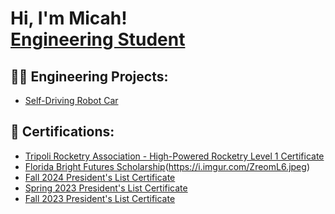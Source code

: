 <h1>Hi, I'm Micah! <br/> <a href="https://www.linkedin.com/in/micah-hodge-920b372aa/">Engineering Student</a>

<h2>👨‍💻 Engineering Projects:</h2>


- [Self-Driving Robot Car](https://github.com/micahodge/Self-Driving-Robot-Car)

<h2>🤳 Certifications:</h2>

- [Tripoli Rocketry Association - High-Powered Rocketry Level 1 Certificate](https://i.imgur.com/uybQdkm.jpeg)
- [Florida Bright Futures Scholarship](https://i.imgur.com/WdvmCv2.jpeg)(https://i.imgur.com/ZreomL6.jpeg)
- [Fall 2024 President's List Certificate](https://mail-attachment.googleusercontent.com/attachment/u/1/?ui=2&ik=54ccbd82e5&attid=0.1&permmsgid=msg-f:1818096699674352497&th=193b2d50cf665b71&view=att&zw&disp=inline&saddbat=ANGjdJ8QUZgj2LuFf-4EkJs3JHumgTAljwKJ5X3xhhblZxTVpids6xnMP86wprA9-45DDeh0ATAsC_8kt40dKnwif8AzYfPaxgXQ6hM3zGz9Zm5YpbKydrA2FyHId7UWi_LDrdK4BKEb_ZakxZQ8l0n6urSSk9ZtU9c8OUqgPizZU-ZLdw-ndTVxPc6hP_nAQCx6b5DKyQ0SsLtLy5K2dmJkGa5cVI_5WcGU_adCMicSjeErzBXSgbKoZWXqgsa_dqXhN3K2se0y4aSAcC03RVlBMBSa_n6N0_cL2wz9j2dgyuJNMFgIGnJsDjPFHJX6_5_2fv9sg3l1ZTf87yv4p5yRvlkSqy3MQ0YyfvBFYJ061pnB9x8I2bMUOG94ia8fDZNko0ZKzpDXiWCnnMzrJuQq1RZL3-ECYrnUIbkA_HrpD4BAwGqDFdHLW1d-tWtn5w16Mnxkttq1aMX--PasCOhztg2u4fgw-fiNoNGSE3v1qKbrCA96CXUhy7kzNBZDX4Wzw7gWd6pD9UmG3YHlSBiyWOs7CIk9951L3eZHn4zaQkmW1MCBeL2nc8WRjaMdUpiMn_cXIF99EQa-C16Tb17ZpKO_8Zd3GB4CaHizY1hGpRBrUqL7px7YphYvk_ulHozmMeUWfDORIWLirZ9an7r985s0AF8HyWOsAEOnTw7CsGTEUN1mtQ5L9dCCxsE3M-N1BhIdMrpvQBhhHUet-5T87fPMcAtp6lKvGBJHBifU2_ZoQkz4zlOQBxHBVmPksRPfnk-3lcVnK-cdYHgVJUTgHhw5ygGcX3JZ2O7uuyEKyWzwGKJINtMl3sHQoCNTsmO7EOsIirko1mbowMyqj-n4I4_qU4t-zYZqqgR6MO_GrB1angaxFYbLXR7-cOyRdMeoRbEox-tw40wKxjHtcLsnHYl9TN52YjgNV7pWKVyZO0AIDbT69f_2rfyeXj4cXcuBsW3mwVJuS9rAF6t7Rbs-MxKEkOEE4rUliagKbtuQ7A0w3pjtEHTT8vt02ZCMyNLwWlWqA9Z18x_VTcUrH4BTtx8WCGcZ1LSyG6GusQ)
- [Spring 2023 President's List Certificate](https://mail-attachment.googleusercontent.com/attachment/u/1/?ui=2&ik=54ccbd82e5&attid=0.1&permmsgid=msg-f:1798501108080596619&th=18f58f3a9b4a568b&view=att&zw&disp=inline&saddbat=ANGjdJ-Qaid_HDt5C64jZ3PJiA6n98c1non4v-VRT4KO7B8NNzeTFToiCBqsXcvZ-PX9oF27_eodRbCBJvx0vMqmVO1wLT9MgflwHcL0Kfnub-fMfE6wPTibpaO9ZkdbUFEZ7Gw9Z6TwCzCpIM1eHstIINztyvT2NZTEOn_oIC_Ao3GebqdT1XE_NS5i7-rdOGYw7ppt5G5BM8yha4LR65bRpJv739-BZbuWhYlPKDTn7xKYxY9DTMVZtTRM9pchkr6cx5BG5XrJceW-Uh4c91hfWU8ZgyrjqJRfypyg7f0IraIneINczKhtkojkT2RGHZXiSUCfBEZ0AzGJ0UbJsqTJbkSeCFRWEKiKcIc4wz_snLsNqKR8Ix-h8UB1GqHlj4E5mi4lSIIJKci627Y29gUZLesRhonN_dMUGokhY_7VjQe0ffU9cCWTzYiELP1ZC-c4jygqWwU9bF7M80PDGuYwDjuOZHYVggYfi-ILO2xzBK8pgUAODUt42IPqYNbNGEcDkkKFx8pdrgNzzgoRO1c265AxMaFBmDoj9uVWS23ymNvVdFqeuaACwuw0_AinbpRBNeHDqil0lMR6x6JidWEsoBIXnjOV1W6cf8X8WYWnU4nSzyr2QtOiTd38Cyh--zx2svmLHXS1Nd4ABEA01IJSp7Ny11F-6JLCx1SVxZK165HnCxEjSJuReq6GlN2Fwpdr1epSZoVwf_HP9KU63iFHdlX_ITZKG1menkR91uIUkafOfQlfRQLcDR9GjMsotVOOtcMF5EBMQZ4HBfpl3txVP3eIecZ--kDTiDlzvil8OqlOIUJr-atdW3SdePNujuxfEeVQGxnwKUfzX_jttWWSjr8mJ-ddLJJjh9syCTxBGyu2r22obDEnl0wLxt2wdFFCLkmXLlbyzQJlPaBUkw3uPdxObfj5h8rV2hUxiRuYTmmjACGY-QlUp2EVty7Gs4kvHewbRdwNIfEpC5i3DAkwFRYu4z4CwgJYAanbsRT47uDrAkiQZKGJqsQC05FnvlIeMdCmC0yfRzq-YOsoDLeEbMHKxPLRjBe9L7rcGg)
- [Fall 2023 President's List Certificate](https://mail-attachment.googleusercontent.com/attachment/u/1/?ui=2&ik=54ccbd82e5&attid=0.1&permmsgid=msg-f:1785118538307821786&th=18c603da45cd60da&view=att&zw&disp=inline&saddbat=ANGjdJ9igf8td88d3wekDwhENigRhid_fQn-z9vxuFAwSD5gfcK62ztUUKopb2TA_P-hCjymgp2EUKvIdIv5nuh0PvGtcmmd0GEp_PLCsPXuZFpznin8M-LiX8aIXBky8y_qUvCCojwh0kTMnEl4h3l4SlyUzrE8S7YZ-BmUoJQwQBeNW1rQPCCuylrimhpk8H2BQv7-w4tODPXcIeb3kGWP3Rt4ASS00bBb_Xg7zW7dd8vdudKPFLXlm9OeZpSIggfM1_wDXqiSKtTQr31oOuQOtZEID49s_LPBji0yhp_AY4bscTS89nnGIC47DmFWTjimLoMMmuG39gXysgqsqlQ6ETPPOI0pnZGVjRvTYkbPOgz1UregkFBHL-Ja7wapjWFzjKKdFqSUUtahdmWMOiCEjDXMTLntYHKLjpRfJcUKUKNJ6q-MdCK_ASHFKofyXrTLjxXFTvDqNw8hv0J6T7nUBhi4K4kTfwHEh1B3XKG3v1tu-jm-YVsVIESh1Cj0pLxORzsDgOTNPjDqzqUpPLJOxaw-DxYSwrhILcBaT-GQRMUXi2ZGmT7qJ81aS92NygOp2Y0I6dDgS5Iy0FQIfiSbkYYTEyduudHOzb146k7dQZ6tINGzeGsF9zVs_hgdgVb48OtOKHk-UXI-f1mr-MdxsAB_ntuvyneIq9L4ZD77NnV9J0gegROFhkua--99inTG-dPUSPamT7nmA594mG313X5SJHOQQL_4kEF6YupXneaYPVofJb2OK0gY2DP8LsN3JX8l-L17uNgIvU6we3u7Ao1bVJxvOqph3JVGy4omnxkeETQMrUCtOU4z2urHYY0SiMQdxUmcDzCLAi2CE4-fHO4PlUznbWynNg6ENKts1wJwGVMF6wkZBTURxZukLrT70P0FZrgJe2Jtdp_xd1XMxvZa4mdsfKk-Opr1Z_xlXnk-N_yH5bi5LuZL5Qx_gyB-xULPOWNgEPDoib9ue0v2Zd12MxlOA__sR2JbHhAKumkd1-bhgm3nHcJ_VrR_GZ06b3ZvPWxcQLXSCaSrfFRa865oLIt9bFLwWOU0-A)


<!--
**joshmadakor1/joshmadakor1** is a ✨ _special_ ✨ repository because its `README.md` (this file) appears on your GitHub profile.

Here are some ideas to get you started:

- 🔭 I’m currently working on ...
- 🌱 I’m currently learning ...
- 👯 I’m looking to collaborate on ...
- 🤔 I’m looking for help with ...
- 💬 Ask me about ...
- 📫 How to reach me: ...
- 😄 Pronouns: ...
- ⚡ Fun fact: ...
-->
